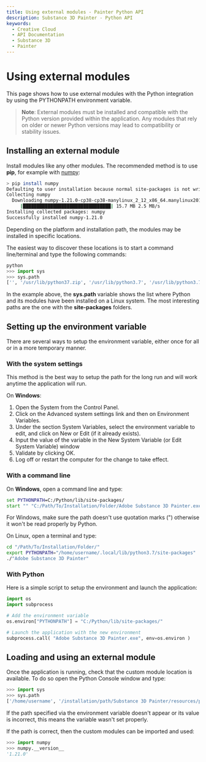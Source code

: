 ```yaml
---
title: Using external modules - Painter Python API
description: Substance 3D Painter - Python API
keywords:
  - Creative Cloud
  - API Documentation
  - Substance 3D
  - Painter
---
```


# Using external modules

This page shows how to use external modules with the Python integration by using the PYTHONPATH environment variable.

> **Note**: External modules must be installed and compatible with the Python version provided within the application. Any modules that rely on older or newer Python versions may lead to compatibility or stability issues.

## Installing an external module

Install modules like any other modules. The recommended method is to use **pip**, for example with [numpy](https://numpy.org/doc/stable/user/whatisnumpy.html):

```bash
> pip install numpy
Defaulting to user installation because normal site-packages is not writeable
Collecting numpy
  Downloading numpy-1.21.0-cp38-cp38-manylinux_2_12_x86_64.manylinux2010_x86_64.whl (15.7 MB)
     |████████████████████████████████| 15.7 MB 2.5 MB/s
Installing collected packages: numpy
Successfully installed numpy-1.21.0
```

Depending on the platform and installation path, the modules may be installed in specific locations.

The easiest way to discover these locations is to start a command line/terminal and type the following commands:

```python
python
>>> import sys
>>> sys.path
['', '/usr/lib/python37.zip', '/usr/lib/python3.7', '/usr/lib/python3.7/lib-dynload', '/home/username/.local/lib/python3.7/site-packages', '/usr/lib/python3.7/site-packages']
```

In the example above, the **sys.path** variable shows the list where Python and its modules have been installed on a Linux system. The most interesting paths are the one with the **site-packages** folders.

## Setting up the environment variable

There are several ways to setup the environment variable, either once for all or in a more temporary manner.

### With the system settings

This method is the best way to setup the path for the long run and will work anytime the application will run.

On **Windows**:

1. Open the System from the Control Panel.
2. Click on the Advanced system settings link and then on Environment Variables.
3. Under the section System Variables, select the environment variable to edit, and click on New or Edit (if it already exists).
4. Input the value of the variable in the New System Variable (or Edit System Variable) window
5. Validate by clicking OK.
6. Log off or restart the computer for the change to take effect.

### With a command line

On **Windows**, open a command line and type:

```cmd
set PYTHONPATH=C:/Python/lib/site-packages/
start "" "C:/Path/To/Installation/Folder/Adobe Substance 3D Painter.exe"
```

For Windows, make sure the path doesn't use quotation marks (") otherwise it won't be read properly by Python.

On Linux, open a terminal and type:

```bash
cd "/Path/To/Installation/Folder/"
export PYTHONPATH="/home/username/.local/lib/python3.7/site-packages"
./"Adobe Substance 3D Painter"
```

### With Python

Here is a simple script to setup the environment and launch the application:

```python
import os
import subprocess

# Add the environment variable
os.environ["PYTHONPATH"] = "C:/Python/lib/site-packages/"

# Launch the application with the new environment
subprocess.call( "Adobe Substance 3D Painter.exe", env=os.environ )
```

## Loading and using an external module

Once the application is running, check that the custom module location is available. To do so open the Python Console window and type:

```python
>>> import sys
>>> sys.path
['/home/username', '/installation/path/Substance 3D Painter/resources/pythonsdk/lib/python37.zip', ... ]
```

If the path specified via the environment variable doesn't appear or its value is incorrect, this means the variable wasn't set properly.

If the path is correct, then the custom modules can be imported and used:

```python
>>> import numpy
>>> numpy.__version__
'1.21.0'
```